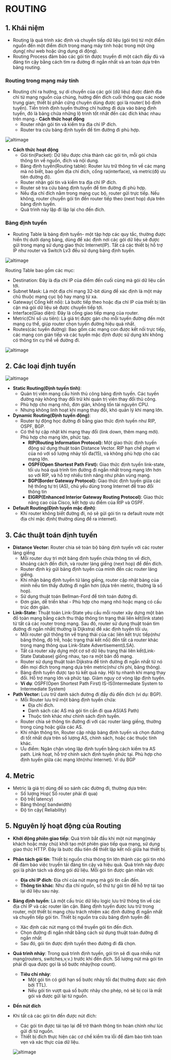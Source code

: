 # ROUTING
## 1. Khái niệm
- Routing là quá trình xác định và chuyển tiếp dữ liệu (gói tin) từ một điểm nguồn đến một điểm đích trong mạng máy tính hoặc trong một ứng dụng( như web hoặc ứng dụng di động).
- Routing Process đảm bảo các gói tin được truyền đi một cách đầy đủ và đáng tin cậy bằng cách tìm ra đường đi ngắn nhất và an toàn dựa trên bảng routing.
### Routing trong mạng máy tính
- Routing chỉ ra hướng, sự di chuyển của các gói (dữ liệu) được đánh địa chỉ từ mạng nguồn của chúng, hướng đến đích cuối thông qua các node trung gian; thiết bị phần cứng chuyên dùng được gọi là router( bộ định tuyến). Tiến trình định tuyến thường chỉ hướng đi dựa vào bảng định tuyến, đó là bảng chứa những lộ trình tốt nhất đến các đích khác nhau trên mạng.- **Cách thức hoạt động**
  - Router nhận gói tin và kiểm tra địa chỉ IP đích.
  - Router tra cứu bảng định tuyến để tìm đường đi phù hợp.

![altimage](../Images/routingbetweenAB.png)

- **Cách thức hoạt động**
  - Gói tin(Packet): Dữ liệu được chia thành các gói tin, mỗi gói chứa thông tin về nguồn, đích và nội dung.
  - Bảng định tuyến(Routing table): Router lưu trữ thông tin về các mạng mà nó biết, bao gồm địa chỉ đích, cổng ra(interface), và metric(độ ưu tiên đường đi).
  - Router nhận gói tin và kiểm tra địa chỉ IP đích.
  - Router sẽ tra cứu bảng định tuyến để tìm đường đi phù hợp.
  - Nếu địa chỉ đích nằm trong mạng cục bộ, router gửi trực tiếp. Nếu không, router chuyển gói tin đến router tiếp theo (next hop) dựa trên bảng định tuyến.
  - Quá trình này lặp đi lặp lại cho đến đích.

### Bảng định tuyến
- Routing Table là bảng định tuyến- một tập hợp các quy tắc, thường được hiển thị dưới dạng bảng, dùng để xác định nơi các gói dữ liệu sẽ được gửi trong mạng sử dụng giao thức Internet(IP). Tất cả các thiết bị hỗ trợ IP như router và Switch Lv3 đều sử dụng bảng định tuyến.

![altimage](../Images/routingtable.png)

Routing Table bao gồm các mục:
- Destination: Đây là địa chỉ IP của điểm đến cuối cùng mà gói dữ liệu cần tới.
- Subnet Mask: Là một địa chỉ mạng 32-bit dùng để xác định là một máy chủ thuộc mạng cục bộ hay mạng từ xa.
- Gateway( Cổng kết nối): Là bước tiếp theo hoặc địa chỉ IP của thiết bị lân cận mà gói dữ liệu sẽ được chuyển tiếp tới.
- Interface(Giao diện): Đây là cổng giao tiếp mạng của router. 
- Metric(Chỉ số ưu tiên): Là giá trị được gán cho mỗi tuyến đường đến một mạng cụ thể, giúp router chọn tuyến đường hiệu quả nhất.
- Routes(các tuyến đường): Bao gồm các mạng con được kết nối trực tiếp, các mạng con gián tiếp  và các tuyến mặc định được sử dụng khi không có thông tin cụ thể về đường đi.

![altimage](../Images/routingtable2.png)

## 2. Các loại định tuyến

![altimage](../Images/typeofrouting.png)

- **Static Routing(Định tuyến tĩnh)**: 
  - Quản trị viên mạng cấu hình thủ công bảng định tuyến. Các tuyến đường này không thay đổi trừ khi quản trị viên thay đổi thủ công.
  - Phù hợp cho mạng nhỏ, đơn giản, không tốn tài nguyên CPU.
  - Nhưng không linh hoạt khi mạng thay đổi, khó quản lý khi mạng lớn.
- **Dynamic Routing(Định tuyến động)**:
  - Router tự động học đường đi bằng giao thức định tuyến như RIP, OSPF, BGP.
  - Có thể tự cập nhật khi mạng thay đổi (link down, thêm mạng mới). Phù hợp cho mạng lớn, phức tạp.
    - **RIP(Routing Information Protocol):** Một giao thức định tuyến động sử dụng thuật toán Distance Vector. RIP hạn chế phạm vi của nó với số lượng nhảy tối đa(15), và không phù hợp cho các mạng lớn.
    - **OSPF(Open Shortest Path First):** Giao thức định tuyến link-state, tối ưu hoá quá trình tìm đường đi ngắn nhất trong mạng lớn hơn so với RIP, và hỗ trợ nhiều tính năng như phân vùng mạng.
    - **BGP(Border Gateway Protocol):** Giao thức định tuyến giữa các hệ thống tự trị (AS), chủ yếu dùng trong Internet để trao đổi thông tin 
    - **EIGRP(Enhanced Interior Gateway Routing Protocol)**: Giao thức nâng cao của Cisco, kết hợp ưu điểm của RIP và OSPF.
- **Default Routing(Định tuyến mặc định)**:
  - Khi router không biết đường đi, nó sẽ gửi gói tin ra default route một địa chỉ mặc định( thường dùng để ra internet).  
## 3. Các thuật toán định tuyến
- **Distance Vector:** Router chia sẻ toàn bộ bảng định tuyến với các router láng giềng 
  - Mỗi router duy trì một bảng định tuyến chứa thông tin về đích, khoảng cách đến đích, và router láng giềng (next hop) để đến đích.
  - Router định kỳ gửi bảng định tuyến của mình đến các router láng giềng.
  - Khi nhận bảng định tuyến từ láng giềng, router cập nhật bảng của mình nếu tìm thấy đường đi ngắn hơn (dựa trên metric, thường là số hop).
  - Sử dụng thuật toán Bellman-Ford để tính toán đường đi. 
  - Đơn giản, dễ triển khai - Phù hợp cho mạng nhỏ hoặc mạng có cấu trúc đơn giản.
- **Link-State:** Thuật toán Link-State yêu cầu mỗi router xây dựng một bản đồ toàn mạng bằng cách thu thập thông tin trạng thái liên kết(link state) từ tất cả các router trong mạng. Sau đó, router sử dụng thuật toán tìm đường đi ngắn nhất( thường là Dijkstra) để xác định tuyến tối ưu.
  - Mỗi router gửi thông tin về trạng thái của các liên kết trực tiếp(như băng thông, độ trễ, hoặc trạng thái kết nối) đến tất cả router khác trong mạng thông qua Link-State Advertisement(LSA).
  - Tất cả router xây dựng một cơ sở dữ liệu trạng thái liên kết(Link-State Database) giống nhau, tạo ra một bản đồ mạng.
  - Router sử dụng thuật toán Dijkstra để tính đường đi ngắn nhất từ nó đến mọi đích trong mạng dựa trên metric(như chi phí, băng thông).
  - Bảng định tuyến được tạo tù kết quả này. Hội tụ nhanh khi mạng thay đổi. Hỗ trợ mạng lớn và phức tạp. Giảm nguy cơ vòng lặp định tuyến.
  - **Ví dụ**: OSPF(Open Shortest Path First) IS-IS(Intermediate System to Intermediate System)
- **Path Vector:** Lưu trữ danh sách đường đi đầy đủ đến đích (ví dụ: BGP).
  - Mỗi Router lưu trữ một bảng định tuyến chứa:
    - Địa chỉ đích.
    - Danh sách các AS mà gói tin cần đi qua AS(AS Path)
    - Thuộc tính khác như chính sách định tuyến.
  - Router chia sẻ thông tin đường đi với các router láng giềng, thường trong cùng hoặc giữa các AS.
  - Khi nhận thông tin, Router cập nhập bảng định tuyến và chọn đường đi tốt nhất dựa trên số lượng AS, chính sách, hoặc các thuộc tính khác.
  - Ưu điểm: Ngăn chặn vòng lặp định tuyến bằng cách kiểm tra AS path. Link hoạt, hỗ trợ chính sách định tuyến phức tại. Phù hợp cho định tuyến giữa các mạng lớn(như Internet). Ví dụ BGP
## 4. Metric 
- Metric là giá trị dùng để so sánh các đường đi, thường dựa trên:
  - Số lượng Hop( Số router phải đi qua)
  - Độ trễ( latency)
  - Băng thông( bandwidth)
  - Độ tin cậy( Reliability)

## 5. Nguyên lý hoạt động của Routing
- **Khởi động phiên giao tiếp**: Quá trình bắt đầu khi một nút mạng(máy khách hoặc máy chủ) khởi tạo một phiên giao tiếp qua mạng, sử dụng giao thức HTTP. Đây là bước đầu tiên để thiết lập kết nối giữa hai thiết bị.
- **Phân tách gói tin**: Thiết bị nguồn chia thông tin lớn thành các gói tin nhỏ để đảm bảo việc truyền tải đáng tin cậy và hiệu quả. Quá trình này được gọi là phân tách và đóng gói dữ liệu. Mỗi gói tin được gán nhãn với:
  - **Địa chỉ IP đích**: Địa chỉ của nút mạng mà gói tin cần đến.
  - **Thông tin khác**: Như địa chỉ nguồn, số thứ tự gói tin để hỗ trợ tái tạo lại dữ liệu sau này.
- **Bảng định tuyến**: Là một cấu trúc dữ liệu logic lưu trữ thông tin về các địa chỉ IP và các router lân cận. Bảng định tuyến được lưu trữ trong router, một thiết bị mạng chịu trách nhiệm xác định đường đi ngắn nhất và chuyển tiếp gói tin. Thiết bị nguồn tra cứu bảng định tuyến để:
  - Xác định các nút mạng có thể truyền gói tin đến đích.
  - Chọn đường đi ngắn nhất bằng cách sử dụng thuật toán đường đi ngắn nhất
  - Sau đó, gói tin được định tuyến theo đường đi đã chọn.
- **Quá trình nhảy**: Trong quá trình định tuyến, gói tin sẽ đi qua nhiều nút mạng(routers, switches,v.v.) trước khi đến đích. Số lượng nút mà gói tin phải đi qua được gọi là số bước nhảy(hop count).
  - **Tiêu chí nhảy**:
    - Một gói tin có giới hạn số bước nhảy tối đa( thường được xác định bởi TTL).
    - Nếu gói tin vượt quá số bước nhảy cho phép, nó sẽ bị coi là mất gói và được gửi lại từ nguồn.
- **Đến nút đích**
- Khi tất cả các gói tin đến được nút đích:
  - Các gói tin được tái tạo lại để trở thành thông tin hoàn chỉnh như lúc gửi đi từ nguồn.
  - Thiết bị đích thực hiện các cơ chế kiểm tra lỗi để đảm bảo tính toàn vẹn và xác thực của dữ liệu.

  ![altimage](../Images/routingexample.png)